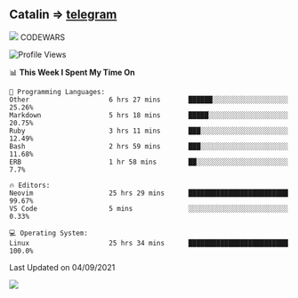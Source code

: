 ## Catalin => [telegram](https://t.me/catalinhimself) 
![](https://www.codewars.com/users/Catalinhimself/badges/micro) CODEWARS
<!--
![](https://github.com/Catalinhimself/Catalinhimself/blob/main/Sakura_Nene_CPP.jpg)
-->
<!--START_SECTION:waka-->
![Profile Views](http://img.shields.io/badge/Profile%20Views-13-blue)

📊 **This Week I Spent My Time On** 

```text
💬 Programming Languages: 
Other                    6 hrs 27 mins       ██████░░░░░░░░░░░░░░░░░░░   25.26% 
Markdown                 5 hrs 18 mins       █████░░░░░░░░░░░░░░░░░░░░   20.75% 
Ruby                     3 hrs 11 mins       ███░░░░░░░░░░░░░░░░░░░░░░   12.49% 
Bash                     2 hrs 59 mins       ███░░░░░░░░░░░░░░░░░░░░░░   11.68% 
ERB                      1 hr 58 mins        ██░░░░░░░░░░░░░░░░░░░░░░░   7.7%

🔥 Editors: 
Neovim                   25 hrs 29 mins      █████████████████████████   99.67% 
VS Code                  5 mins              ░░░░░░░░░░░░░░░░░░░░░░░░░   0.33%

💻 Operating System: 
Linux                    25 hrs 34 mins      █████████████████████████   100.0%

```


 Last Updated on 04/09/2021
<!--END_SECTION:waka-->

![](https://github-readme-stats.vercel.app/api/wakatime?username=catalinhimself&theme=calm)

  


